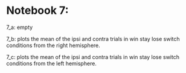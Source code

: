#####

# Notebook 7:

7_a: empty

7_b: plots the mean of the ipsi and contra trials in win stay lose switch conditions from the right hemisphere. 

7_c: plots the mean of the ipsi and contra trials in win stay lose switch conditions from the left hemisphere. 
